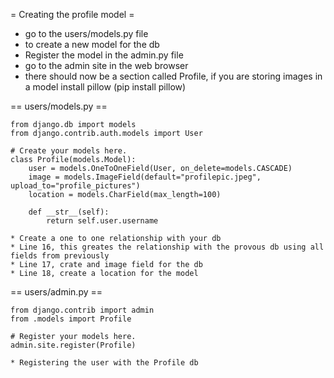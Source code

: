 
= Creating the profile model =
* go to the users/models.py file
* to create a new model for the db
* Register the model in the admin.py file
* go to the admin site in the web browser
* there should now be a section called Profile, if you are storing images in a model install pillow (pip install pillow)

== users/models.py ==

	from django.db import models
	from django.contrib.auth.models import User

	# Create your models here.
	class Profile(models.Model):
		user = models.OneToOneField(User, on_delete=models.CASCADE)
		image = models.ImageField(default="profilepic.jpeg", upload_to="profile_pictures")
		location = models.CharField(max_length=100)

		def __str__(self):
			return self.user.username
			
	* Create a one to one relationship with your db
	* Line 16, this greates the relationship with the provous db using all fields from previously
	* Line 17, crate and image field for the db
	* Line 18, create a location for the model
			
== users/admin.py ==

	from django.contrib import admin
	from .models import Profile

	# Register your models here.
	admin.site.register(Profile)
	
	* Registering the user with the Profile db
